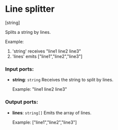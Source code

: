 # Line splitter

[string]

Splits a string by lines.

Example:
1. 'string' receives 
"line1
line2
line3"
2. 'lines' emits
["line1","line2","line3"]


### Input ports:

* __string__: `string`
    Receives the string to split by lines.
    
    Example:
    "line1
    line2
    line3"



### Output ports:

* __lines__: `string[]`
    Emits the array of lines.
    
    Example:
    ["line1","line2","line3"]



